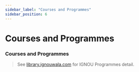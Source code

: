 ```yaml
---
sidebar_label: "Courses and Programmes"
sidebar_position: 6
---
```


# Courses and Programmes

### Courses and Programmes

> See [library.ignouwala.com](https://library.ignouwala.com) for IGNOU Programmes detail.
